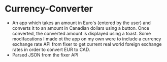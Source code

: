# Currency-Converter
- An app which takes an amount in Euro's (entered by the user) and converts it to an amount in Canadian dollars using a button. Once converted, the converted amount is displayed using a toast. Some modifacations I made ot the app on my own were to include a currency exchange rate API from fixer to get current real world foreign exchange rates in order to convert EUR to CAD.
- Parsed JSON from the fixer API
